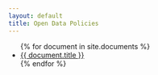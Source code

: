 ```yaml
---
layout: default
title: Open Data Policies
---
```



<ul>{% for document in site.documents %}
  <li>
    <a href="{{ document.url }}">{{ document.title }}</a>
  </li>
{% endfor %}</ul>
